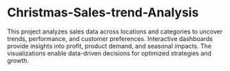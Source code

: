# Christmas-Sales-trend-Analysis
This project analyzes sales data across locations and categories to uncover trends, performance, and customer preferences. Interactive dashboards provide insights into profit, product demand, and seasonal impacts. The visualizations enable data-driven decisions for optimized strategies and growth.
